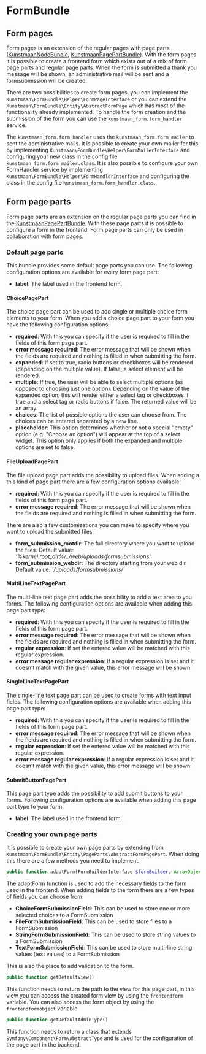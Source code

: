 # FormBundle

## Form pages

Form pages is an extension of the regular pages with page parts ([KunstmaanNodeBundle](https://github.com/Kunstmaan/KunstmaanNodeBundle), [KunstmaanPagePartBundle](https://github.com/Kunstmaan/KunstmaanPagePartBundle)). With the form pages it is possible to create a frontend form which exists out of a mix of form page parts and regular page parts. When the form is submitted a thank you message will be shown, an administrative mail will be sent and a formsubmission will be created.

There are two possibilities to create form pages, you can implement the `Kunstmaan\FormBundle\Helper\FormPageInterface` or you can extend the `Kunstmaan\FormBundle\Entity\AbstractFormPage` which has most of the functionality already implemented. To handle the form creation and the submission of the form you can use the `kunstmaan_form.form_handler` service.

The `kunstmaan_form.form_handler` uses the `kunstmaan_form.form_mailer` to sent the administrative mails. It is possible to create your own mailer for this by implementing `Kunstmaan\FormBundle\Helper\FormMailerInterface` and configuring your new class in the config file `kunstmaan_form.form_mailer.class`. It is also possible to configure your own FormHandler service by implementing `Kunstmaan\FormBundle\Helper\FormHandlerInterface` and configuring the class in the config file `kunstmaan_form.form_handler.class`.

## Form page parts

Form page parts are an extension on the regular page parts you can find in the [KunstmaanPagePartBundle](https://github.com/Kunstmaan/KunstmaanPagePartBundle). With these page parts it is possible to configure a form in the frontend. Form page parts can only be used in collaboration with form pages.

### Default page parts
This bundle provides some default page parts you can use. The following configuration options are available for every form page part:

* **label**: The label used in the frontend form.

#### ChoicePagePart
The choice page part can be used to add single or multiple choice form elements to your form. When you add a choice page part to your form you have the following configuration options:

* **required**: With this you can specify if the user is required to fill in the fields of this form page part.
* **error message required**: The error message that will be shown when the fields are required and nothing is filled in when submitting the form.
* **expanded**: If set to true, radio buttons or checkboxes will be rendered (depending on the multiple value). If false, a select element will be rendered.
* **multiple**: If true, the user will be able to select multiple options (as opposed to choosing just one option). Depending on the value of the expanded option, this will render either a select tag or checkboxes if true and a select tag or radio buttons if false. The returned value will be an array.
* **choices**: The list of possible options the user can choose from. The choices can be entered separated by a new line.
* **placeholder**: This option determines whether or not a special "empty" option (e.g. "Choose an option") will appear at the top of a select widget. This option only applies if both the expanded and multiple options are set to false.

#### FileUploadPagePart
The file upload page part adds the possibility to upload files. When adding a this kind of page part there are a few configuration options available:

* **required**: With this you can specify if the user is required to fill in the fields of this form page part.
* **error message required**: The error message that will be shown when the fields are required and nothing is filled in when submitting the form.

There are also a few customizations you can make to specify where you want to upload the submitted files:

* **form_submission_rootdir**: The full directory where you want to upload the files. Default value: *'%kernel.root_dir%/../web/uploads/formsubmissions'*
* **form_submission_webdir**: The directory starting from your web dir. Default value: *'/uploads/formsubmissions/'*

#### MultiLineTextPagePart
The multi-line text page part adds the possibility to add a text area to you forms. The following configuration options are available when adding this page part type:

* **required**: With this you can specify if the user is required to fill in the fields of this form page part.
* **error message required**: The error message that will be shown when the fields are required and nothing is filled in when submitting the form.
* **regular expression**: If set the entered value will be matched with this regular expression.
* **error message regular expression**: If a regular expression is set and it doesn't match with the given value, this error message will be shown.

#### SingleLineTextPagePart
The single-line text page part can be used to create forms with text input fields. The following configuration options are available when adding this page part type:

* **required**: With this you can specify if the user is required to fill in the fields of this form page part.
* **error message required**: The error message that will be shown when the fields are required and nothing is filled in when submitting the form.
* **regular expression**: If set the entered value will be matched with this regular expression.
* **error message regular expression**: If a regular expression is set and it doesn't match with the given value, this error message will be shown.

#### SubmitButtonPagePart
This page part type adds the possibility to add submit buttons to your forms. Following configuration options are available when adding this page part type to your form:

* **label**: The label used in the frontend form.

### Creating your own page parts
It is possible to create your own page parts by extending from `Kunstmaan\FormBundle\Entity\PageParts\AbstractFormPagePart`. When doing this there are a few methods you need to implement:

```php
public function adaptForm(FormBuilderInterface $formBuilder, ArrayObject $fields);
```
The adaptForm function is used to add the necessary fields to the form used in the frontend. When adding fields to the form there are a few types of fields you can choose from:

* **ChoiceFormSubmissionField**: This can be used to store one or more selected choices to a FormSubmission
* **FileFormSubmissionField**: This can be used to store files to a FormSubmission
* **StringFormSubmissionField**: This can be used to store string values to a FormSubmission
* **TextFormSubmissionField**: This can be used to store multi-line string values (text values) to a FormSubmission

This is also the place to add validation to the form.

```php
public function getDefaultView()
```
This function needs to return the path to the view for this page part, in this view you can access the created form view by using the `frontendform` variable. You can also access the form object by using the `frontendformobject` variable.

```php
public function getDefaultAdminType()
```
This function needs to return a class that extends `Symfony\Component\Form\AbstractType` and is used for the configuration of the page part in the backend.
